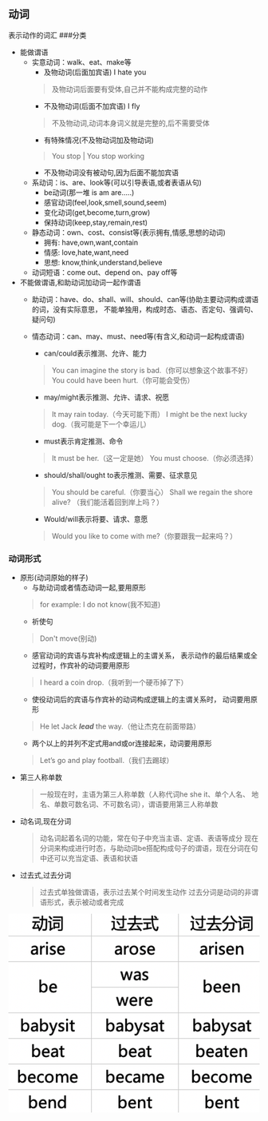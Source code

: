 ## 动词
表示动作的词汇
###分类
* 能做谓语
    * 实意动词：walk、eat、make等
        * 及物动词(后面加宾语) I hate you
        > 及物动词后面要有受体,自己并不能构成完整的动作
        * 不及物动词(后面不加宾语) I fly 
        > 不及物动词,动词本身词义就是完整的,后不需要受体
        * 有特殊情况(不及物动词加及物动词)                                                                                                                        
        > You stop | You stop working
        * 不及物动词没有被动句,因为后面不能加宾语                                                                                                                                                                                                                                                                                                               
    * 系动词：is、are、look等(可以引导表语,或者表语从句)
        * be动词(那一堆 is am are.....)
        * 感官动词(feel,look,smell,sound,seem)
        * 变化动词(get,become,turn,grow)
        * 保持动词(keep,stay,remain,rest)
    * 静态动词：own、cost、consist等(表示拥有,情感,思想的动词)
        * 拥有: have,own,want,contain
        * 情感: love,hate,want,need
        * 思想: know,think,understand,believe
    * 动词短语：come out、depend on、pay off等
* 不能做谓语,和助动词加动词一起作谓语　
    * 助动词：have、do、shall、will、should、can等(协助主要动词构成谓语的词，没有实际意思，
    不能单独用，构成时态、语态、否定句、强调句、疑问句)
    * 情态动词：can、may、must、need等(有含义,和动词一起构成谓语)
        * can/could表示推测、允许、能力
        > You can imagine the story is bad.（你可以想象这个故事不好）
         You could have been hurt.（你可能会受伤）
        * may/might表示推测、允许、请求、祝愿
        > It may rain today.（今天可能下雨）
        I might be the next lucky dog.（我可能是下一个幸运儿）
        * must表示肯定推测、命令
        > It must be her.（这一定是她）
        You must choose.（你必须选择）

        * should/shall/ought to表示推测、需要、征求意见
        > You should be careful.（你要当心）
        Shall we regain the shore alive? （我们能活着回到岸上吗？）

        * Would/will表示将要、请求、意愿
        > Would you like to come with me?（你要跟我一起来吗？）
### 动词形式
* 原形(动词原始的样子)
    * 与助动词或者情态动词一起,要用原形
    > for example: I do not know(我不知道)
    * 祈使句
    > Don't move(别动)                                   
    * 感官动词的宾语与宾补构成逻辑上的主谓关系，
    表示动作的最后结果或全过程时，作宾补的动词要用原形
    > I heard a coin drop.（我听到一个硬币掉了下）
    * 使役动词后的宾语与作宾补的动词构成逻辑上的主谓关系时，
    动词要用原形
    > He let Jack ***lead*** the way.（他让杰克在前面带路）
    * 两个以上的并列不定式用and或or连接起来，动词要用原形
    > Let’s go and play football.（我们去踢球）
* 第三人称单数
   >  一般现在时，主语为第三人称单数（人称代词he she it、单个人名、
      地名、单数可数名词、不可数名词），谓语要用第三人称单数
* 动名词,现在分词
    > 动名词起着名词的功能，常在句子中充当主语、定语、表语等成分
    现在分词来构成进行时态，与助动词be搭配构成句子的谓语，现在分词在句中还可以充当定语、表语和状语
* 过去式,过去分词
    > 过去式单独做谓语，表示过去某个时间发生动作
    过去分词是动词的非谓语形式，表示被动或者完成
    
![分词](img/ed.png)